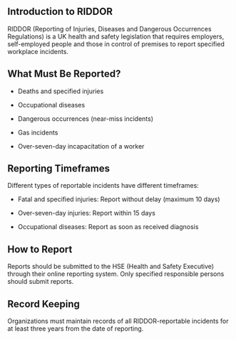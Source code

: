 ## Introduction to RIDDOR

RIDDOR (Reporting of Injuries, Diseases and Dangerous Occurrences Regulations) is a UK health and safety legislation that requires employers, self-employed people and those in control of premises to report specified workplace incidents.

## What Must Be Reported?

- Deaths and specified injuries

- Occupational diseases

- Dangerous occurrences (near-miss incidents)

- Gas incidents

- Over-seven-day incapacitation of a worker

## Reporting Timeframes

Different types of reportable incidents have different timeframes:

- Fatal and specified injuries: Report without delay (maximum 10 days)

- Over-seven-day injuries: Report within 15 days

- Occupational diseases: Report as soon as received diagnosis

## How to Report

Reports should be submitted to the HSE (Health and Safety Executive) through their online reporting system. Only specified responsible persons should submit reports.

## Record Keeping

Organizations must maintain records of all RIDDOR-reportable incidents for at least three years from the date of reporting.

<!-- Unsupported block type: callout -->